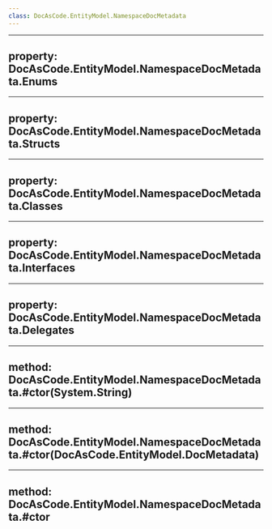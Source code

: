 ```yaml
---
class: DocAsCode.EntityModel.NamespaceDocMetadata
---
```


---
property: DocAsCode.EntityModel.NamespaceDocMetadata.Enums
---

---
property: DocAsCode.EntityModel.NamespaceDocMetadata.Structs
---

---
property: DocAsCode.EntityModel.NamespaceDocMetadata.Classes
---

---
property: DocAsCode.EntityModel.NamespaceDocMetadata.Interfaces
---

---
property: DocAsCode.EntityModel.NamespaceDocMetadata.Delegates
---

---
method: DocAsCode.EntityModel.NamespaceDocMetadata.#ctor(System.String)
---

---
method: DocAsCode.EntityModel.NamespaceDocMetadata.#ctor(DocAsCode.EntityModel.DocMetadata)
---

---
method: DocAsCode.EntityModel.NamespaceDocMetadata.#ctor
---

